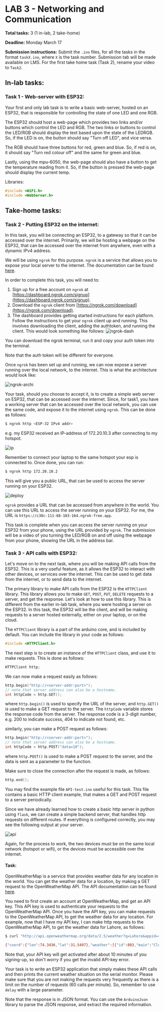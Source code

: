 # LAB 3 - Networking and Communication
**Total tasks:** 3 (1 in-lab, 2 take-home)

**Deadline:** Monday March 17

**Submission instructions:** Submit the `.ino` files, for all the tasks in the format `taskX.ino`, where `X` is the task number. Submission tab will be made available on LMS. For the first take home task (Task 2), rename your video to `Task2`.

## In-lab tasks:
### Task 1 - Web-server with ESP32:
Your first and only lab task is to write a basic web-server, hosted on an ESP32, that is responsible for controlling the state of one LED and one RGB.

The ESP32 should host a web-page which provides two links and/or buttons which control the LED and RGB. The two links or buttons to control the LED/RGB should display the text based upon the state of the LEDRGB. So, if the LED is on, the button should say "Turn off LED", and vice versa.

The RGB should have three buttons for red, green and blue. So, if red is on, it should say "Turn red colour off" and the same for green and blue.

Lastly, using the mpu-6050, the web-page should also have a button to get the temperature reading from it. So, if the button is pressed the web-page should display the current temp.

Libraries:

```cpp
#include <WiFi.h>
#include <WebServer.h>
```

## Take-home tasks:
### Task 2 - Putting ESP32 on the internet:
In this task, you will be connecting an ESP32, to a gateway so that it can be accessed over the internet. Primarily, we will be hosting a webpage on the ESP32, that can be accessed over the internet from anywhere, even with a dynamic IPv4 address.

We will be using `ngrok` for this purpose. `ngrok` is a service that allows you to expose your local server to the internet. The documentation can be found [here](https://ngrok.com/docs).

In order to complete this task, you will need to:
1. Sign up for a free account on `ngrok` at [https://dashboard.ngrok.com/signup](https://dashboard.ngrok.com/signup).
2. Download the `ngrok` client from [https://ngrok.com/download](https://ngrok.com/download).
3. The dashboard provides getting started instructions for each platform. Follow the instructions to get your `ngrok` client up and running. This involves downloading the client, adding the authtoken, and running the client. This would look something like follows:
![ngrok-dash](images/ngrok.png)

You can download the ngrok terminal, run it and copy your auth token into the terminal.

Note that the auth token will be different for everyone.

Once `ngrok` has been set up and running, we can now expose a server running over the local network, to the internet. This is what the architecture would look like:

![ngrok-archi](images/ngrok-architecture.png)

Your task, should you choose to accept it, is to create a simple web server on ESP32, that can be accessed over the internet. Since, for task1, you have a working server that can be accessed over the local network, you can use the same code, and expose it to the internet using `ngrok`. This can be done as follows:

```bash
$ ngrok http <ESP-32 IPv4 addr>
```

e.g. my ESP32 received an IP-address of 172.20.10.3 after connecting to my hotspot.

![ip](images/ip.png)

Remember to connect your laptop to the same hotspot your esp is connected to. Once done, you can run:
    
```bash
$ ngrok http 172.20.10.2
```

This will give you a public URL, that can be used to access the server running on your ESP32.

![deploy](images/ngrok-terminal.png)

`ngrok` provides a URL that can be accessed from anywhere in the world. You can use this URL to access the server running on your ESP32. For me, the URL is  `https://c38c-111-68-103-164.ngrok-free.app`.

This task is complete when you can access the server running on your ESP32 from your phone, using the URL provided by `ngrok`. The submission will be a video of you turning the LED/RGB on and off using the webpage from your phone, showing the URL in the address bar.

### Task 3 - API calls with ESP32:
Let's move on to the next task, where you will be making API calls from the ESP32. This is a very useful feature, as it allows the ESP32 to interact with other devices, or services over the internet. This can be used to get data from the internet, or to send data to the internet.

The primary library to make API calls from the ESP32 is the `HTTPClient` library. This library allows you to make `GET`, `POST`, `PUT`, `DELETE` requests to a server, and get the response. Let's look at how to use this library. This is different from the earlier in-lab task, where you were hosting a server on the ESP32. In this task, the ESP32 will be the client, and will be making requests to a server hosted externally, either on your laptop, or on the cloud.

The `HTTPClient` library is a part of the arduino core, and is included by default. You can include the library in your code as follows:
```cpp
#include <HTTPClient.h>
```

The next step is to create an instance of the `HTTPClient` class, and use it to make requests. This is done as follows:
```cpp
HTTPClient http;
```

We can now make a request easily as follows:
```cpp
http.begin("http://<server-addr:port>");
// note that server address can also be a hostname.
int httpCode = http.GET();
```
where `http.begin()` is used to specify the URL of the server, and `http.GET()` is used to make a GET request to the server. The `httpCode` variable stores the response code from the server. The response code is a 3-digit number, e.g. 200 to indicate success, 404 to indicate not found, etc.

similarly, you can make a POST request as follows:
```cpp
http.begin("http://<server-addr:port>");
// note that server address can also be a hostname.
int httpCode = http.POST("data=10");
```
where `http.POST()` is used to make a POST request to the server, and the data is sent as a parameter to the function.

Make sure to close the connection after the request is made, as follows:
```cpp
http.end();
```

You may find the example file `API-test.ino` useful for this task. This file contains a basic HTTP client example, that makes a GET and POST request to a server periodically.

Since we have already learned how to create a basic http server in python using `flask`, we can create a simple backend server, that handles http requests on different routes. If everything is configured correctly, you may see the following output at your server.

![api](images/api.png)

Again, for the process to work, the two devices must be on the same local network (hotspot or wifi), or the devices must be accessible over the internet.

#### Task:
OpenWeatherMap is a service that provides weather data for any location in the world. You can get the weather data for a location, by making a GET request to the OpenWeatherMap API. The API documentation can be found [here](https://openweathermap.org/api).

You need to first create an account at OpenWeatherMap, and get an API key. This API key is used to authenticate your requests to the OpenWeatherMap API. Once you have the API key, you can make requests to the OpenWeatherMap API, to get the weather data for any location. For example, now that I have my API key, I can make http requests to the OpenWeatherMap API, to get the weather data for Lahore, as follows:
```bash
$ curl "http://api.openweathermap.org/data/2.5/weather?q=Lahore&appid=<your-api-key>"

{"coord":{"lon":74.3436,"lat":31.5497},"weather":[{"id":803,"main":"Clouds","description":"broken clouds","icon":"04d"}],"base":"stations","main":{"temp":299.14,"feels_like":299.14,"temp_min":298.21,"temp_max":299.14,"pressure":1011,"humidity":57},"visibility":6000,"wind":{"speed":4.12,"deg":330},"clouds":{"all":75},"dt":1711631293,"sys":{"type":1,"id":7585,"country":"PK","sunrise":1711587364,"sunset":1711631940},"timezone":18000,"id":1172451,"name":"Lahore","cod":200}%
```
Note that, your API key will get activated after about 10 minutes of you signing-up, so don't worry if you get the invalid API-key error.

Your task is to write an ESP32 application that simply makes these API calls and then prints the current weather situation on the serial monitor. Please make sure that you are not making the requests very frequently as there is a limit on the number of requests (60 calls per minute). So, remember to use `delay` with a large parameter.

Note that the response is in JSON format. You can use the `ArduinoJson` library to parse the JSON response, and extract the required information.